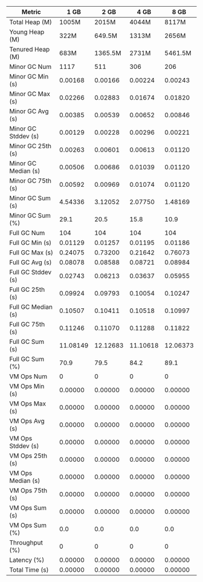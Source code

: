 | Metric | 1 GB | 2 GB | 4 GB | 8 GB |
|------|----|----|----|----|
| Total Heap (M) | 1005M | 2015M | 4044M | 8117M |
| Young Heap (M) | 322M | 649.5M | 1313M | 2656M |
| Tenured Heap (M) | 683M | 1365.5M | 2731M | 5461.5M |
| Minor GC Num | 1117 | 511 | 306 | 206 |
| Minor GC Min (s) | 0.00168 | 0.00166 | 0.00224 | 0.00243 |
| Minor GC Max (s) | 0.02266 | 0.02883 | 0.01674 | 0.01820 |
| Minor GC Avg (s) | 0.00385 | 0.00539 | 0.00652 | 0.00846 |
| Minor GC Stddev (s) | 0.00129 | 0.00228 | 0.00296 | 0.00221 |
| Minor GC 25th (s) | 0.00263 | 0.00601 | 0.00613 | 0.01120 |
| Minor GC Median (s) | 0.00506 | 0.00686 | 0.01039 | 0.01120 |
| Minor GC 75th (s) | 0.00592 | 0.00969 | 0.01074 | 0.01120 |
| Minor GC Sum (s) | 4.54336 | 3.12052 | 2.07750 | 1.48169 |
| Minor GC Sum (%) | 29.1 | 20.5 | 15.8 | 10.9 |
| Full GC Num | 104 | 104 | 104 | 104 |
| Full GC Min (s) | 0.01129 | 0.01257 | 0.01195 | 0.01186 |
| Full GC Max (s) | 0.24075 | 0.73200 | 0.21642 | 0.76073 |
| Full GC Avg (s) | 0.08078 | 0.08588 | 0.08721 | 0.08984 |
| Full GC Stddev (s) | 0.02743 | 0.06213 | 0.03637 | 0.05955 |
| Full GC 25th (s) | 0.09924 | 0.09793 | 0.10054 | 0.10247 |
| Full GC Median (s) | 0.10507 | 0.10411 | 0.10518 | 0.10997 |
| Full GC 75th (s) | 0.11246 | 0.11070 | 0.11288 | 0.11822 |
| Full GC Sum (s) | 11.08149 | 12.12683 | 11.10618 | 12.06373 |
| Full GC Sum (%) | 70.9 | 79.5 | 84.2 | 89.1 |
| VM Ops Num | 0 | 0 | 0 | 0 |
| VM Ops Min (s) | 0.00000 | 0.00000 | 0.00000 | 0.00000 |
| VM Ops Max (s) | 0.00000 | 0.00000 | 0.00000 | 0.00000 |
| VM Ops Avg (s) | 0.00000 | 0.00000 | 0.00000 | 0.00000 |
| VM Ops Stddev (s) | 0.00000 | 0.00000 | 0.00000 | 0.00000 |
| VM Ops 25th (s) | 0.00000 | 0.00000 | 0.00000 | 0.00000 |
| VM Ops Median (s) | 0.00000 | 0.00000 | 0.00000 | 0.00000 |
| VM Ops 75th (s) | 0.00000 | 0.00000 | 0.00000 | 0.00000 |
| VM Ops Sum (s) | 0.00000 | 0.00000 | 0.00000 | 0.00000 |
| VM Ops Sum (%) | 0.0 | 0.0 | 0.0 | 0.0 |
| Throughput (%) | 0 | 0 | 0 | 0 |
| Latency (%) | 0.00000 | 0.00000 | 0.00000 | 0.00000 |
| Total Time (s) | 0.00000 | 0.00000 | 0.00000 | 0.00000 |
